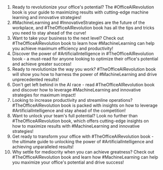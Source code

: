 1. Ready to revolutionize your office's potential? The #OfficeAIRevolution book is your guide to maximizing results with cutting-edge machine learning and innovative strategies!
2. #MachineLearning and #InnovativeStrategies are the future of the workplace, and #TheOfficeAIRevolution book has all the tips and tricks you need to stay ahead of the curve!
3. Want to take your business to the next level? Check out #TheOfficeAIRevolution book to learn how #MachineLearning can help you achieve maximum efficiency and productivity!
4. Discover the power of #ArtificialIntelligence in #TheOfficeAIRevolution book - a must-read for anyone looking to optimize their office's potential and achieve greater success!
5. Ready to revolutionize the way you work? #TheOfficeAIRevolution book will show you how to harness the power of #MachineLearning and drive unprecedented results!
6. Don't get left behind in the AI race - read #TheOfficeAIRevolution book and discover how to leverage #MachineLearning and innovative strategies for maximum impact!
7. Looking to increase productivity and streamline operations? #TheOfficeAIRevolution book is packed with insights on how to leverage #ArtificialIntelligence and stay ahead of the competition!
8. Want to unlock your team's full potential? Look no further than #TheOfficeAIRevolution book, which offers cutting-edge insights on how to maximize results with #MachineLearning and innovative strategies!
9. Get ready to transform your office with #TheOfficeAIRevolution book - the ultimate guide to unlocking the power of #ArtificialIntelligence and achieving unparalleled results!
10. Why settle for mediocrity when you can achieve greatness? Check out #TheOfficeAIRevolution book and learn how #MachineLearning can help you maximize your office's potential and drive success!
